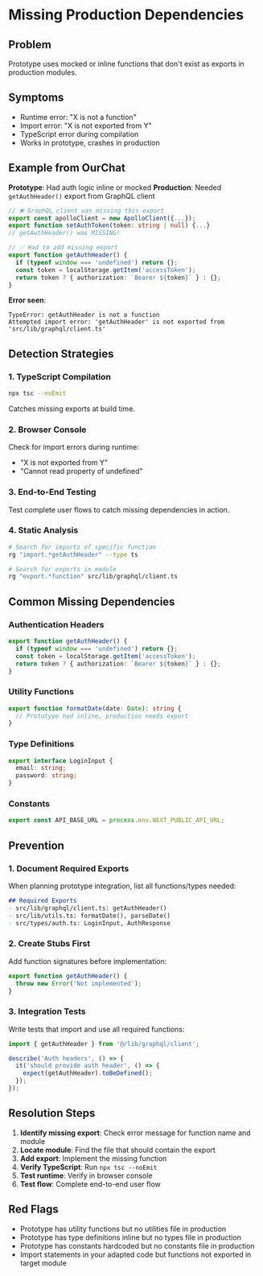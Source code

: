 # Missing Production Dependencies

## Problem
Prototype uses mocked or inline functions that don't exist as exports in production modules.

## Symptoms
- Runtime error: "X is not a function"
- Import error: "X is not exported from Y"
- TypeScript error during compilation
- Works in prototype, crashes in production

## Example from OurChat

**Prototype**: Had auth logic inline or mocked
**Production**: Needed `getAuthHeader()` export from GraphQL client

```typescript
// ❌ GraphQL client was missing this export
export const apolloClient = new ApolloClient({...});
export function setAuthToken(token: string | null) {...}
// getAuthHeader() was MISSING!

// ✅ Had to add missing export
export function getAuthHeader() {
  if (typeof window === 'undefined') return {};
  const token = localStorage.getItem('accessToken');
  return token ? { authorization: `Bearer ${token}` } : {};
}
```

**Error seen**:
```
TypeError: getAuthHeader is not a function
Attempted import error: 'getAuthHeader' is not exported from 'src/lib/graphql/client.ts'
```

## Detection Strategies

### 1. TypeScript Compilation
```bash
npx tsc --noEmit
```
Catches missing exports at build time.

### 2. Browser Console
Check for import errors during runtime:
- "X is not exported from Y"
- "Cannot read property of undefined"

### 3. End-to-End Testing
Test complete user flows to catch missing dependencies in action.

### 4. Static Analysis
```bash
# Search for imports of specific function
rg "import.*getAuthHeader" --type ts

# Search for exports in module
rg "export.*function" src/lib/graphql/client.ts
```

## Common Missing Dependencies

### Authentication Headers
```typescript
export function getAuthHeader() {
  if (typeof window === 'undefined') return {};
  const token = localStorage.getItem('accessToken');
  return token ? { authorization: `Bearer ${token}` } : {};
}
```

### Utility Functions
```typescript
export function formatDate(date: Date): string {
  // Prototype had inline, production needs export
}
```

### Type Definitions
```typescript
export interface LoginInput {
  email: string;
  password: string;
}
```

### Constants
```typescript
export const API_BASE_URL = process.env.NEXT_PUBLIC_API_URL;
```

## Prevention

### 1. Document Required Exports
When planning prototype integration, list all functions/types needed:

```markdown
## Required Exports
- src/lib/graphql/client.ts: getAuthHeader()
- src/lib/utils.ts: formatDate(), parseDate()
- src/types/auth.ts: LoginInput, AuthResponse
```

### 2. Create Stubs First
Add function signatures before implementation:

```typescript
export function getAuthHeader() {
  throw new Error('Not implemented');
}
```

### 3. Integration Tests
Write tests that import and use all required functions:

```typescript
import { getAuthHeader } from '@/lib/graphql/client';

describe('Auth headers', () => {
  it('should provide auth header', () => {
    expect(getAuthHeader).toBeDefined();
  });
});
```

## Resolution Steps

1. **Identify missing export**: Check error message for function name and module
2. **Locate module**: Find the file that should contain the export
3. **Add export**: Implement the missing function
4. **Verify TypeScript**: Run `npx tsc --noEmit`
5. **Test runtime**: Verify in browser console
6. **Test flow**: Complete end-to-end user flow

## Red Flags

- Prototype has utility functions but no utilities file in production
- Prototype has type definitions inline but no types file in production
- Prototype has constants hardcoded but no constants file in production
- Import statements in your adapted code but functions not exported in target module

